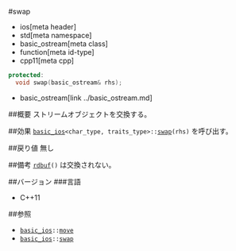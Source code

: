 #swap
* ios[meta header]
* std[meta namespace]
* basic_ostream[meta class]
* function[meta id-type]
* cpp11[meta cpp]

```cpp
protected:
  void swap(basic_ostream& rhs);
```
* basic_ostream[link ../basic_ostream.md]


##概要
ストリームオブジェクトを交換する。


##効果
[`basic_ios`](../../ios/basic_ios.md)`<char_type, traits_type>::`[`swap`](../../ios/basic_ios/swap.md)`(rhs)` を呼び出す。


##戻り値
無し


##備考
[`rdbuf`](../../ios/basic_ios/rdbuf.md)`()` は交換されない。


##バージョン
###言語
- C++11


##参照
- [`basic_ios`](../../ios/basic_ios.md)`::`[`move`](../../ios/basic_ios/move.md)
- [`basic_ios`](../../ios/basic_ios.md)`::`[`swap`](../../ios/basic_ios/swap.md)
